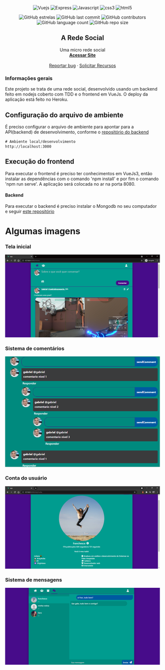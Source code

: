 <div align="center">
  <img height="30" alt="Vuejs" src="https://img.shields.io/badge/Vue.js-35495E?style=for-the-badge&logo=vue.js&logoColor=4FC08D">
  <img height="30" alt="Express" src="https://img.shields.io/badge/Express.js-404D59?style=for-the-badge">
  <img height="30" alt="Javascript" src="https://img.shields.io/badge/JavaScript-F7DF1E?style=for-the-badge&logo=javascript&logoColor=black">
  <img height="30" alt="css3" src="https://img.shields.io/badge/CSS3-1572B6?style=for-the-badge&logo=css3&logoColor=white">
  <img height="30" alt="html5" src="https://img.shields.io/badge/HTML5-E34F26?style=for-the-badge&logo=html5&logoColor=white">
</div>
 
<div align="center">    
  
![GitHub estrelas](https://img.shields.io/github/stars/gabrielogregorio/Social-Network-Frontend)
![GitHub last commit](https://img.shields.io/github/last-commit/gabrielogregorio/Social-Network-Frontend?style=flat-square)
![GitHub contributors](https://img.shields.io/github/contributors/gabrielogregorio/Social-Network-Frontend)
![GitHub language count](https://img.shields.io/github/languages/count/gabrielogregorio/Social-Network-Frontend)
![GitHub repo size](https://img.shields.io/github/repo-size/gabrielogregorio/Social-Network-Frontend)
</div>   


<h2 align="center">A Rede Social</h2>

<p align="center">
  Uma micro rede social<br/>
  <a href="https://rede-social-frontend-000.herokuapp.com/Home"><strong>Acessar Site</strong></a>
  <br>
  <br>
  <a href="https://github.com/gabrielogregorio/Rede-Social/issues/new?template=bug_report.md">Reportar bug</a>
  ·
  <a href="https://github.com/gabrielogregorio/Rede-Social/issues/new?template=feature_request.md">Solicitar Recursos</a>
</p>

<h3>Informações gerais</h3>
Este projeto se trata de uma rede social, desenvolvido usando um backend feito em nodejs coberto com TDD e o frontend em VueJs. O deploy da aplicação está feito no Heroku.

## Configuração do arquivo de ambiente
É preciso configurar o arquivo de ambiente para apontar para a API(backend) de desenvolvimento, conforme o [repositório do backend](https://github.com/gabrielogregorio/Social-Network-Backend)
```
# Ambiente local/desenvolvimento
http://localhost:3000
```

## Execução do frontend
Para executar o frontend é preciso ter conhecimentos em VueJs3, então instalar as dependências com o comando 'npm install' e por fim o comando 'npm run serve'. A aplicação será colocada no ar na porta 8080.


#### Backend

Para executar o backend é preciso instalar o Mongodb no seu computador e seguir [este repositório](https://github.com/gabrielogregorio/Social-Network-Backend)

# Algumas imagens
### Tela inicial
![Interface](images/a.png)

### Sistema de comentários
![Interface](images/q.png)

### Conta do usuário
![Interface](images/c.png)

### Sistema de mensagens
![Interface](images/d.png)
